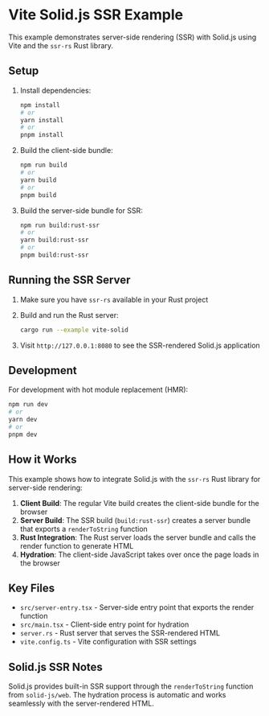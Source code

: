 # Vite Solid.js SSR Example

This example demonstrates server-side rendering (SSR) with Solid.js using Vite and the `ssr-rs` Rust library.

## Setup

1. Install dependencies:
   ```bash
   npm install
   # or
   yarn install
   # or
   pnpm install
   ```

2. Build the client-side bundle:
   ```bash
   npm run build
   # or
   yarn build
   # or
   pnpm build
   ```

3. Build the server-side bundle for SSR:
   ```bash
   npm run build:rust-ssr
   # or
   yarn build:rust-ssr
   # or
   pnpm build:rust-ssr
   ```

## Running the SSR Server

1. Make sure you have `ssr-rs` available in your Rust project
2. Build and run the Rust server:
   ```bash
   cargo run --example vite-solid
   ```

3. Visit `http://127.0.0.1:8080` to see the SSR-rendered Solid.js application

## Development

For development with hot module replacement (HMR):
```bash
npm run dev
# or
yarn dev
# or
pnpm dev
```

## How it Works

This example shows how to integrate Solid.js with the `ssr-rs` Rust library for server-side rendering:

1. **Client Build**: The regular Vite build creates the client-side bundle for the browser
2. **Server Build**: The SSR build (`build:rust-ssr`) creates a server bundle that exports a `renderToString` function
3. **Rust Integration**: The Rust server loads the server bundle and calls the render function to generate HTML
4. **Hydration**: The client-side JavaScript takes over once the page loads in the browser

## Key Files

- `src/server-entry.tsx` - Server-side entry point that exports the render function
- `src/main.tsx` - Client-side entry point for hydration
- `server.rs` - Rust server that serves the SSR-rendered HTML
- `vite.config.ts` - Vite configuration with SSR settings

## Solid.js SSR Notes

Solid.js provides built-in SSR support through the `renderToString` function from `solid-js/web`. The hydration process is automatic and works seamlessly with the server-rendered HTML.
